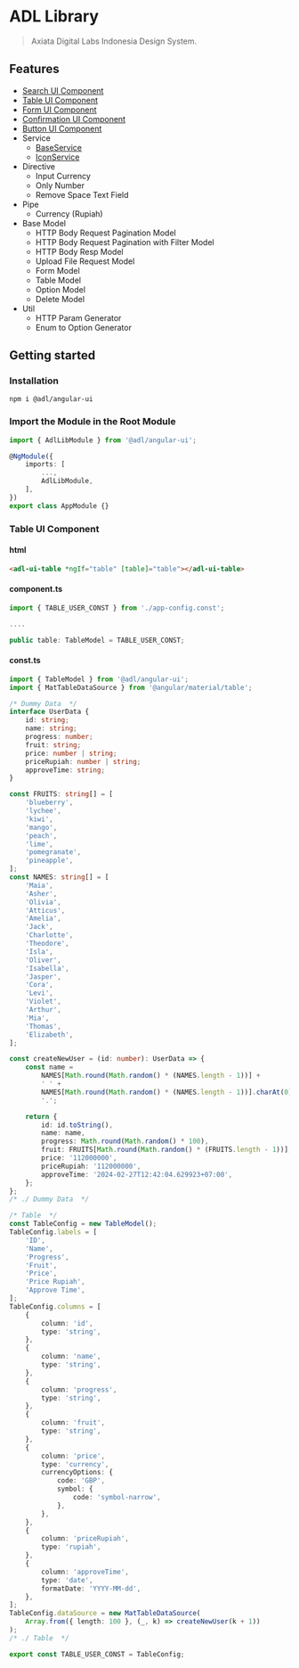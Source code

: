 # ADL Library

> Axiata Digital Labs Indonesia Design System.

## Features

- [Search UI Component](https://gitlab.axiatadigitallabs.com/fe-adli/angular-ui-library#search-ui-component)
- [Table UI Component](https://gitlab.axiatadigitallabs.com/fe-adli/angular-ui-library/-/blob/master/README-TABLE.md)
- [Form UI Component](https://gitlab.axiatadigitallabs.com/fe-adli/angular-ui-library/-/blob/master/README-FORM.md)
- [Confirmation UI Component](https://gitlab.axiatadigitallabs.com/fe-adli/angular-ui-library/-/blob/master/README-CONFIRMATION.md)
- [Button UI Component](https://gitlab.axiatadigitallabs.com/fe-adli/angular-ui-library#button-ui-component)
- Service
  - [BaseService](https://gitlab.axiatadigitallabs.com/fe-adli/angular-ui-library/-/blob/master/README-FORM.md)
  - [IconService](https://gitlab.axiatadigitallabs.com/fe-adli/angular-ui-library#iconservice)
- Directive
  - Input Currency
  - Only Number
  - Remove Space Text Field
- Pipe
  - Currency (Rupiah)
- Base Model
  - HTTP Body Request Pagination Model
  - HTTP Body Request Pagination with Filter Model
  - HTTP Body Resp Model
  - Upload File Request Model
  - Form Model
  - Table Model
  - Option Model
  - Delete Model
- Util
  - HTTP Param Generator
  - Enum to Option Generator

## Getting started

### Installation

```shell
npm i @adl/angular-ui
```

### Import the Module in the Root Module

```typescript
import { AdlLibModule } from '@adl/angular-ui';

@NgModule({
	imports: [
		...,
		AdlLibModule,
	],
})
export class AppModule {}
```

### Table UI Component

#### html

```html
<adl-ui-table *ngIf="table" [table]="table"></adl-ui-table>
```

#### component.ts

```typescript
import { TABLE_USER_CONST } from './app-config.const';

....

public table: TableModel = TABLE_USER_CONST;
```

#### const.ts

```typescript
import { TableModel } from '@adl/angular-ui';
import { MatTableDataSource } from '@angular/material/table';

/* Dummy Data  */
interface UserData {
	id: string;
	name: string;
	progress: number;
	fruit: string;
	price: number | string;
	priceRupiah: number | string;
	approveTime: string;
}

const FRUITS: string[] = [
	'blueberry',
	'lychee',
	'kiwi',
	'mango',
	'peach',
	'lime',
	'pomegranate',
	'pineapple',
];
const NAMES: string[] = [
	'Maia',
	'Asher',
	'Olivia',
	'Atticus',
	'Amelia',
	'Jack',
	'Charlotte',
	'Theodore',
	'Isla',
	'Oliver',
	'Isabella',
	'Jasper',
	'Cora',
	'Levi',
	'Violet',
	'Arthur',
	'Mia',
	'Thomas',
	'Elizabeth',
];

const createNewUser = (id: number): UserData => {
	const name =
		NAMES[Math.round(Math.random() * (NAMES.length - 1))] +
		' ' +
		NAMES[Math.round(Math.random() * (NAMES.length - 1))].charAt(0) +
		'.';

	return {
		id: id.toString(),
		name: name,
		progress: Math.round(Math.random() * 100),
		fruit: FRUITS[Math.round(Math.random() * (FRUITS.length - 1))],
		price: '112000000',
		priceRupiah: '112000000',
		approveTime: '2024-02-27T12:42:04.629923+07:00',
	};
};
/* ./ Dummy Data  */

/* Table  */
const TableConfig = new TableModel();
TableConfig.labels = [
	'ID',
	'Name',
	'Progress',
	'Fruit',
	'Price',
	'Price Rupiah',
	'Approve Time',
];
TableConfig.columns = [
	{
		column: 'id',
		type: 'string',
	},
	{
		column: 'name',
		type: 'string',
	},
	{
		column: 'progress',
		type: 'string',
	},
	{
		column: 'fruit',
		type: 'string',
	},
	{
		column: 'price',
		type: 'currency',
		currencyOptions: {
			code: 'GBP',
			symbol: {
				code: 'symbol-narrow',
			},
		},
	},
	{
		column: 'priceRupiah',
		type: 'rupiah',
	},
	{
		column: 'approveTime',
		type: 'date',
		formatDate: 'YYYY-MM-dd',
	},
];
TableConfig.dataSource = new MatTableDataSource(
	Array.from({ length: 100 }, (_, k) => createNewUser(k + 1))
);
/* ./ Table  */

export const TABLE_USER_CONST = TableConfig;
```
